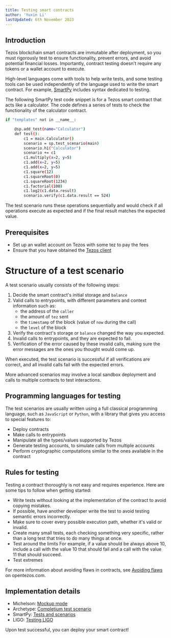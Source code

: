 ```yaml
---
title: Testing smart contracts
author: 'Yuxin Li'
lastUpdated: 6th November 2023
---
```


## Introduction
Tezos blockchain smart contracts are immutable after deployment, so you must rigorously test to ensure functionality, prevent errors, and avoid potential financial losses. Importantly, contract testing doesn't require any tokens or a wallet account to execute.

High-level languages come with tools to help write tests, and some testing tools can be used independently of the language used to write the smart contract.
For example, [SmartPy](https://smartpy.io/manual/scenarios/overview) includes syntax dedicated to testing. 

The following SmartPy test code snippet is for a Tezos smart contract that acts like a calculator. The code defines a series of tests to check the functionality of the calculator contract.

```bash
if "templates" not in __name__:

    @sp.add_test(name="Calculator")
    def test():
        c1 = main.Calculator()
        scenario = sp.test_scenario(main)
        scenario.h1("Calculator")
        scenario += c1
        c1.multiply(x=2, y=5)
        c1.add(x=2, y=5)
        c1.add(x=2, y=5)
        c1.square(12)
        c1.squareRoot(0)
        c1.squareRoot(1234)
        c1.factorial(100)
        c1.log2(c1.data.result)
        scenario.verify(c1.data.result == 524)
```
The test scenario runs these operations sequentially and would check if all operations execute as expected and if the final result matches the expected value.

## Prerequisites
- Set up an wallet account on Tezos with some tez to pay the fees
- Ensure that you have obtained the [Tezos client](docs/developing/octez-client/installing)

# Structure of a test scenario

A test scenario usually consists of the following steps:

1. Decide the smart contract's initial storage and `balance`
1. Valid calls to entrypoints, with different parameters and context information such as:
    - the address of the `caller`
    - the amount of `tez` sent
    - the `timestamp` of the block (value of `now` during the call)
    - the `level` of the block
1. Verify the contract's storage or `balance` changed the way you expected.
1. Invalid calls to entrypoints, and they are expected to fail.
1. Verification of the error caused by these invalid calls, making sure the error messages are the ones you thought would come up.

When executed, the test scenario is successful if all verifications are correct, and all invalid calls fail with the expected errors.

More advanced scenarios may involve a local sandbox deployment and calls to multiple contracts to test interactions.

## Programming languages for testing

The test scenarios are usually written using a full classical programming language, such as `JavaScript` or `Python`, with a library that gives you access to special features to:

- Deploy contracts
- Make calls to entrypoints
- Manipulate all the types/values supported by Tezos
- Generate testing accounts, to simulate calls from multiple accounts
- Perform cryptographic computations similar to the ones available in the contract

## Rules for testing

Testing a contract thoroughly is not easy and requires experience.
Here are some tips to follow when getting started:

- Write tests without looking at the implementation of the contract to avoid copying mistakes.
- If possible, have another developer write the test to avoid testing semantic errors incorrectly.
- Make sure to cover every possible execution path, whether it's valid or invalid.
- Create many small tests, each checking something very specific, rather than a long test that tries to do many things at once.
- Test around the limits
For example, if a value should be always above 10, include a call with the value 10 that should fail and a call with the value 11 that should succeed.
- Test extremes

For more information about avoiding flaws in contracts, see [Avoiding flaws](https://opentezos.com/smart-contracts/avoiding-flaws/) on opentezos.com.

## Implementation details

- Michelson: [Mockup mode](https://tezos.gitlab.io/user/mockup.html)
- Archetype: [Completium test scenario](https://completium.com/docs/contract/test-scenario)
- SmartPy: [Tests and scenarios](https://smartpy.io/manual/scenarios/overview)
- LIGO: [Testing LIGO](https://ligolang.org/docs/advanced/testing)

Upon test successful, you can deploy your smart contract! 